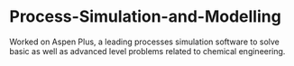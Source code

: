 # Process-Simulation-and-Modelling
Worked on Aspen Plus, a leading processes simulation software to solve basic as well as advanced level problems related to chemical engineering.
